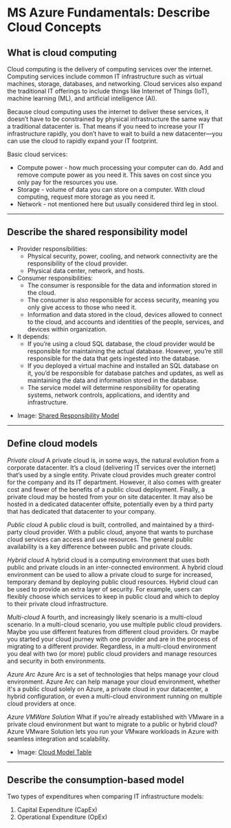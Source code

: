 # MS Azure Fundamentals: Describe Cloud Concepts

## What is cloud computing
Cloud computing is the delivery of computing services over the internet. Computing services include common IT infrastructure such as virtual machines, storage, databases, and networking. Cloud services also expand the traditional IT offerings to include things like Internet of Things (IoT), machine learning (ML), and artificial intelligence (AI).

Because cloud computing uses the internet to deliver these services, it doesn’t have to be constrained by physical infrastructure the same way that a traditional datacenter is. That means if you need to increase your IT infrastructure rapidly, you don’t have to wait to build a new datacenter—you can use the cloud to rapidly expand your IT footprint.

Basic cloud services:
- Compute power - how much processing your computer can do. Add and remove compute power as you need it. This saves on cost since you only pay for the resources you use. 
- Storage - volume of data you can store on a computer. With cloud computing, request more storage as you need it. 
- Network - not mentioned here but usually considered third leg in stool.

---

## Describe the shared responsibility model
- Provider responsibilities:
    - Physical security, power, cooling, and network connectivity are the responsibility of the cloud provider.
    - Physical data center, network, and hosts.
- Consumer responsibilities:
    - The consumer is responsible for the data and information stored in the cloud.
    - The consumer is also responsible for access security, meaning you only give access to those who need it.
    - Information and data stored in the cloud, devices allowed to connect to the cloud, and accounts and identities of the people, services, and devices within organization.
- It depends:
    - If you’re using a cloud SQL database, the cloud provider would be responsible for maintaining the actual database. However, you’re still responsible for the data that gets ingested into the database.
    - If you deployed a virtual machine and installed an SQL database on it, you’d be responsible for database patches and updates, as well as maintaining the data and information stored in the database.
    - The service model will determine responsibility for operating systems, network controls, applications, and identity and infrastructure.

* Image: [Shared Responsibility Model](ms_azurefundamentals/images/SharedResponsibilityModel.png)

---

## Define cloud models

*Private cloud*
A private cloud is, in some ways, the natural evolution from a corporate datacenter. It’s a cloud (delivering IT services over the internet) that’s used by a single entity. Private cloud provides much greater control for the company and its IT department. However, it also comes with greater cost and fewer of the benefits of a public cloud deployment. Finally, a private cloud may be hosted from your on site datacenter. It may also be hosted in a dedicated datacenter offsite, potentially even by a third party that has dedicated that datacenter to your company.

*Public cloud*
A public cloud is built, controlled, and maintained by a third-party cloud provider. With a public cloud, anyone that wants to purchase cloud services can access and use resources. The general public availability is a key difference between public and private clouds.

*Hybrid cloud*
A hybrid cloud is a computing environment that uses both public and private clouds in an inter-connected environment. A hybrid cloud environment can be used to allow a private cloud to surge for increased, temporary demand by deploying public cloud resources. Hybrid cloud can be used to provide an extra layer of security. For example, users can flexibly choose which services to keep in public cloud and which to deploy to their private cloud infrastructure.

*Multi-cloud*
A fourth, and increasingly likely scenario is a multi-cloud scenario. In a multi-cloud scenario, you use multiple public cloud providers. Maybe you use different features from different cloud providers. Or maybe you started your cloud journey with one provider and are in the process of migrating to a different provider. Regardless, in a multi-cloud environment you deal with two (or more) public cloud providers and manage resources and security in both environments.

*Azure Arc*
Azure Arc is a set of technologies that helps manage your cloud environment. Azure Arc can help manage your cloud environment, whether it's a public cloud solely on Azure, a private cloud in your datacenter, a hybrid configuration, or even a multi-cloud environment running on multiple cloud providers at once.

*Azure VMWare Solution*
What if you’re already established with VMware in a private cloud environment but want to migrate to a public or hybrid cloud? Azure VMware Solution lets you run your VMware workloads in Azure with seamless integration and scalability.

* Image: [Cloud Model Table](ms_azurefundamentals/images/CloudModelTable.png)

---

## Describe the consumption-based model

Two types of expenditures when comparing IT infrastructure models:
1. Capital Expenditure (CapEx)
2. Operational Expenditure (OpEx)